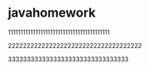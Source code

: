 # javahomework

11111111111111111111111111111111111111111

222222222222222222222222222222222222

33333333333333333333333333333333